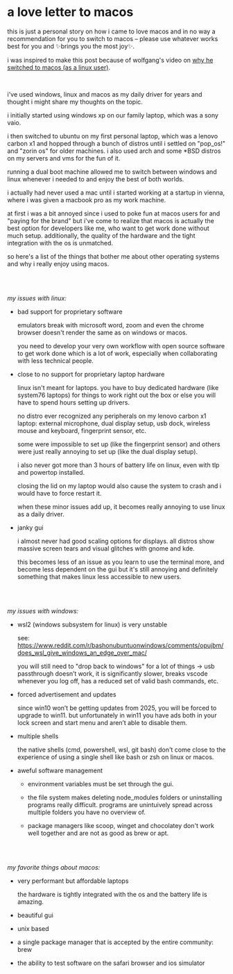 # a love letter to macos

this is just a personal story on how i came to love macos and in no way a recommendation for you to switch to macos – please use whatever works best for you and ✨brings you the most joy✨.

i was inspired to make this post because of wolfgang's video on [why he switched to macos (as a linux user)](https://www.youtube.com/watch?v=X0DIHlnD_S0).

<br>

i've used windows, linux and macos as my daily driver for years and thought i might share my thoughts on the topic.

i initially started using windows xp on our family laptop, which was a sony vaio.

i then switched to ubuntu on my first personal laptop, which was a lenovo carbon x1 and hopped through a bunch of distros until i settled on "pop_os!" and "zorin os" for older machines. i also used arch and some \*BSD distros on my servers and vms for the fun of it.

running a dual boot machine allowed me to switch between windows and linux whenever i needed to and enjoy the best of both worlds.

i actually had never used a mac until i started working at a startup in vienna, where i was given a macbook pro as my work machine.

at first i was a bit annoyed since i used to poke fun at macos users for and "paying for the brand" but i've come to realize that macos is actually the best option for developers like me, who want to get work done without much setup. additionally, the quality of the hardware and the tight integration with the os is unmatched.

so here's a list of the things that bother me about other operating systems and why i really enjoy using macos.

<br><br>

_my issues with linux:_

- bad support for proprietary software

  emulators break with microsoft word, zoom and even the chrome browser doesn't render the same as on windows or macos.

  you need to develop your very own workflow with open source software to get work done which is a lot of work, especially when collaborating with less technical people.

- close to no support for proprietary laptop hardware

  linux isn't meant for laptops. you have to buy dedicated hardware (like system76 laptops) for things to work right out the box or else you will have to spend hours setting up drivers.

  no distro ever recognized any peripherals on my lenovo carbon x1 laptop: external microphone, dual display setup, usb dock, wireless mouse and keyboard, fingerprint sensor, etc.

  some were impossible to set up (like the fingerprint sensor) and others were just really annoying to set up (like the dual display setup).

  i also never got more than 3 hours of battery life on linux, even with tlp and powertop installed.

  closing the lid on my laptop would also cause the system to crash and i would have to force restart it.

  when these minor issues add up, it becomes really annoying to use linux as a daily driver.

- janky gui

  i almost never had good scaling options for displays. all distros show massive screen tears and visual glitches with gnome and kde.

  this becomes less of an issue as you learn to use the terminal more, and become less dependent on the gui but it's still annoying and definitely something that makes linux less accessible to new users.

<br><br>

_my issues with windows:_

- wsl2 (windows subsystem for linux) is very unstable

  see: https://www.reddit.com/r/bashonubuntuonwindows/comments/opujbm/does_wsl_give_windows_an_edge_over_mac/

  you will still need to "drop back to windows" for a lot of things → usb passthrough doesn’t work, it is significantly slower, breaks vscode whenever you log off, has a reduced set of valid bash commands, etc.

- forced advertisement and updates

  since win10 won’t be getting updates from 2025, you will be forced to upgrade to win11.
  but unfortunately in win11 you have ads both in your lock screen and start menu and aren’t able to disable them.

- multiple shells

  the native shells (cmd, powershell, wsl, git bash) don't come close to the experience of using a single shell like bash or zsh on linux or macos.

- aweful software management

  - environment variables must be set through the gui.

  - the file system makes deleting node_modules folders or uninstalling programs really difficult. programs are unintuively spread across multiple folders you have no overview of.

  - package managers like scoop, winget and chocolatey don't work well together and are not as good as brew or apt.

<br><br>

_my favorite things about macos:_

- very performant but affordable laptops

  the hardware is tightly integrated with the os and the battery life is amazing.

- beautiful gui

- unix based

- a single package manager that is accepted by the entire community: brew

- the ability to test software on the safari browser and ios simulator

